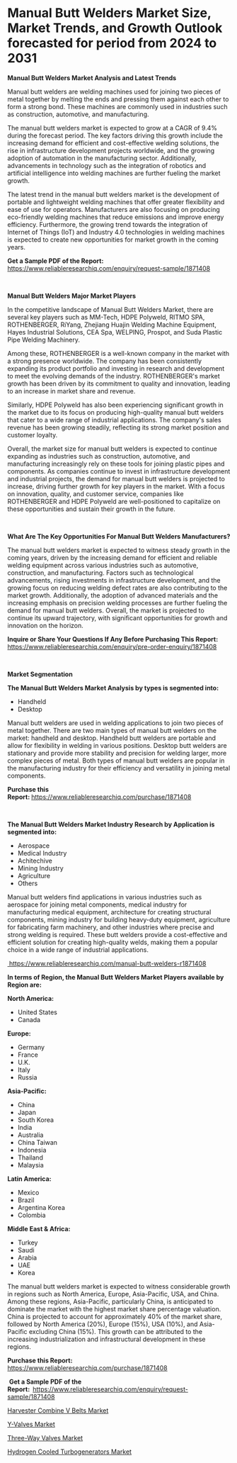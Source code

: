 <p><h1>Manual Butt Welders Market Size, Market Trends, and Growth Outlook forecasted for period from 2024 to 2031</h1></p><p><strong>Manual Butt Welders Market Analysis and Latest Trends</strong></p>
<p><p>Manual butt welders are welding machines used for joining two pieces of metal together by melting the ends and pressing them against each other to form a strong bond. These machines are commonly used in industries such as construction, automotive, and manufacturing.</p><p>The manual butt welders market is expected to grow at a CAGR of 9.4% during the forecast period. The key factors driving this growth include the increasing demand for efficient and cost-effective welding solutions, the rise in infrastructure development projects worldwide, and the growing adoption of automation in the manufacturing sector. Additionally, advancements in technology such as the integration of robotics and artificial intelligence into welding machines are further fueling the market growth.</p><p>The latest trend in the manual butt welders market is the development of portable and lightweight welding machines that offer greater flexibility and ease of use for operators. Manufacturers are also focusing on producing eco-friendly welding machines that reduce emissions and improve energy efficiency. Furthermore, the growing trend towards the integration of Internet of Things (IoT) and Industry 4.0 technologies in welding machines is expected to create new opportunities for market growth in the coming years.</p></p>
<p><strong>Get a Sample PDF of the Report:&nbsp;</strong> <a href="https://www.reliableresearchiq.com/enquiry/request-sample/1871408">https://www.reliableresearchiq.com/enquiry/request-sample/1871408</a></p>
<p>&nbsp;</p>
<p><strong>Manual Butt Welders Major Market Players</strong></p>
<p><p>In the competitive landscape of Manual Butt Welders Market, there are several key players such as MM-Tech, HDPE Polyweld, RITMO SPA, ROTHENBERGER, RiYang, Zhejiang Huajin Welding Machine Equipment, Hayes Industrial Solutions, CEA Spa, WELPING, Prospot, and Suda Plastic Pipe Welding Machinery.</p><p>Among these, ROTHENBERGER is a well-known company in the market with a strong presence worldwide. The company has been consistently expanding its product portfolio and investing in research and development to meet the evolving demands of the industry. ROTHENBERGER's market growth has been driven by its commitment to quality and innovation, leading to an increase in market share and revenue.</p><p>Similarly, HDPE Polyweld has also been experiencing significant growth in the market due to its focus on producing high-quality manual butt welders that cater to a wide range of industrial applications. The company's sales revenue has been growing steadily, reflecting its strong market position and customer loyalty.</p><p>Overall, the market size for manual butt welders is expected to continue expanding as industries such as construction, automotive, and manufacturing increasingly rely on these tools for joining plastic pipes and components. As companies continue to invest in infrastructure development and industrial projects, the demand for manual butt welders is projected to increase, driving further growth for key players in the market. With a focus on innovation, quality, and customer service, companies like ROTHENBERGER and HDPE Polyweld are well-positioned to capitalize on these opportunities and sustain their growth in the future.</p></p>
<p>&nbsp;</p>
<p><strong>What Are The Key Opportunities For Manual Butt Welders Manufacturers?</strong></p>
<p><p>The manual butt welders market is expected to witness steady growth in the coming years, driven by the increasing demand for efficient and reliable welding equipment across various industries such as automotive, construction, and manufacturing. Factors such as technological advancements, rising investments in infrastructure development, and the growing focus on reducing welding defect rates are also contributing to the market growth. Additionally, the adoption of advanced materials and the increasing emphasis on precision welding processes are further fueling the demand for manual butt welders. Overall, the market is projected to continue its upward trajectory, with significant opportunities for growth and innovation on the horizon.</p></p>
<p><strong>Inquire or Share Your Questions If Any Before Purchasing This Report:</strong> <a href="https://www.reliableresearchiq.com/enquiry/pre-order-enquiry/1871408">https://www.reliableresearchiq.com/enquiry/pre-order-enquiry/1871408</a></p>
<p>&nbsp;</p>
<p><strong>Market Segmentation</strong></p>
<p><strong>The Manual Butt Welders Market Analysis by types is segmented into:</strong></p>
<p><ul><li>Handheld</li><li>Desktop</li></ul></p>
<p><p>Manual butt welders are used in welding applications to join two pieces of metal together. There are two main types of manual butt welders on the market: handheld and desktop. Handheld butt welders are portable and allow for flexibility in welding in various positions. Desktop butt welders are stationary and provide more stability and precision for welding larger, more complex pieces of metal. Both types of manual butt welders are popular in the manufacturing industry for their efficiency and versatility in joining metal components.</p></p>
<p><strong>Purchase this Report:&nbsp;</strong><a href="https://www.reliableresearchiq.com/purchase/1871408">https://www.reliableresearchiq.com/purchase/1871408</a></p>
<p>&nbsp;</p>
<p><strong>The Manual Butt Welders Market Industry Research by Application is segmented into:</strong></p>
<p><ul><li>Aerospace</li><li>Medical Industry</li><li>Achitechive</li><li>Mining Industry</li><li>Agriculture</li><li>Others</li></ul></p>
<p><p>Manual butt welders find applications in various industries such as aerospace for joining metal components, medical industry for manufacturing medical equipment, architecture for creating structural components, mining industry for building heavy-duty equipment, agriculture for fabricating farm machinery, and other industries where precise and strong welding is required. These butt welders provide a cost-effective and efficient solution for creating high-quality welds, making them a popular choice in a wide range of industrial applications.</p></p>
<p><a href="https://www.reliableresearchiq.com/manual-butt-welders-r1871408">&nbsp;https://www.reliableresearchiq.com/manual-butt-welders-r1871408</a></p>
<p><strong>In terms of Region, the Manual Butt Welders Market Players available by Region are:</strong></p>
<p>
    <p> <strong> North America: </strong>
        <ul>
            <li>United States</li>
            <li>Canada</li>
        </ul>
        </p> 
    <p> <strong> Europe: </strong>
        <ul>
            <li>Germany</li>
            <li>France</li>
            <li>U.K.</li>
            <li>Italy</li>
            <li>Russia</li>
        </ul>
        </p> 
    <p> <strong> Asia-Pacific: </strong>
        <ul>
            <li>China</li>
            <li>Japan</li>
            <li>South Korea</li>
            <li>India</li>
            <li>Australia</li>
            <li>China Taiwan</li>
            <li>Indonesia</li>
            <li>Thailand</li>
            <li>Malaysia</li>
        </ul>
        </p> 
    <p> <strong> Latin America: </strong>
        <ul>
            <li>Mexico</li>
            <li>Brazil</li>
            <li>Argentina Korea</li>
            <li>Colombia</li>
        </ul>
        </p> 
    <p> <strong> Middle East & Africa: </strong>
        <ul>
            <li>Turkey</li>
            <li>Saudi</li>
            <li>Arabia</li>
            <li>UAE</li>
            <li>Korea</li>
        </ul>
    </p>
    </p>
<p><p>The manual butt welders market is expected to witness considerable growth in regions such as North America, Europe, Asia-Pacific, USA, and China. Among these regions, Asia-Pacific, particularly China, is anticipated to dominate the market with the highest market share percentage valuation. China is projected to account for approximately 40% of the market share, followed by North America (20%), Europe (15%), USA (10%), and Asia-Pacific excluding China (15%). This growth can be attributed to the increasing industrialization and infrastructural development in these regions.</p></p>
<p><strong>Purchase this Report: </strong><a href="https://www.reliableresearchiq.com/purchase/1871408">https://www.reliableresearchiq.com/purchase/1871408</a></p>
<p>&nbsp;<strong>Get a Sample PDF of the Report:&nbsp;&nbsp;</strong><a href="https://www.reliableresearchiq.com/enquiry/request-sample/1871408">https://www.reliableresearchiq.com/enquiry/request-sample/1871408</a></p>
<p><strong></strong></p>
<p><p><a href="https://github.com/JosephWillisbXXgf/Market-Research-Report-List-1/blob/main/harvester-combine-v-belts-market.md">Harvester Combine V Belts Market</a></p><p><a href="https://github.com/julyju69/Market-Research-Report-List-4/blob/main/y-valves-market.md">Y-Valves Market</a></p><p><a href="https://github.com/nathandecarvalho/Market-Research-Report-List-4/blob/main/three-way-valves-market.md">Three-Way Valves Market</a></p><p><a href="https://github.com/jakobeblake56/Market-Research-Report-List-1/blob/main/hydrogen-cooled-turbogenerators-market.md">Hydrogen Cooled Turbogenerators Market</a></p></p>